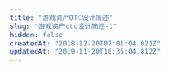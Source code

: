 ```yaml
---
title: "游戏资产OTC设计简述"
slug: "游戏资产otc设计简述-1"
hidden: false
createdAt: "2018-12-20T07:01:04.021Z"
updatedAt: "2019-11-20T10:36:04.812Z"
---
```

